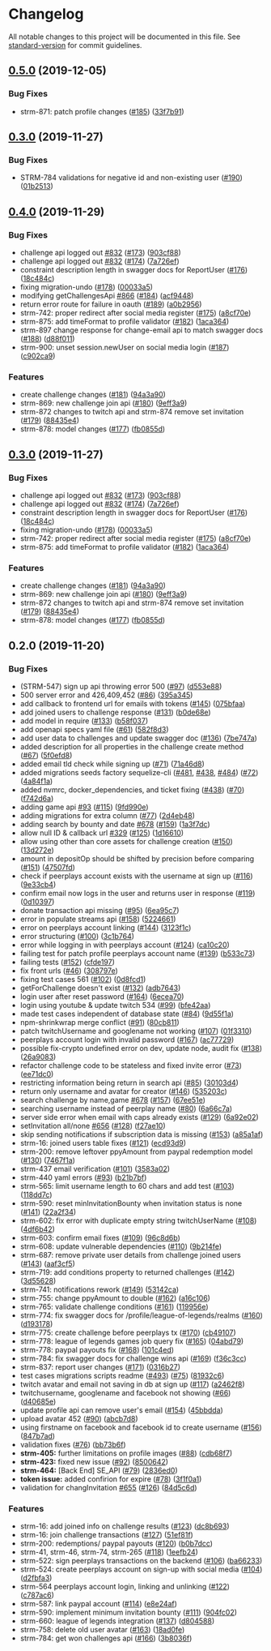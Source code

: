 # Changelog

All notable changes to this project will be documented in this file. See [standard-version](https://github.com/conventional-changelog/standard-version) for commit guidelines.

## [0.5.0](https://github.com/PBSA/StreamersEdge/compare/v0.4.0...v0.5.0) (2019-12-05)


### Bug Fixes

* strm-871: patch profile changes ([#185](https://github.com/PBSA/StreamersEdge/issues/185)) ([33f7b91](https://github.com/PBSA/StreamersEdge/commit/33f7b91))



## [0.3.0](https://github.com/PBSA/StreamersEdge/compare/v0.2.0...v0.3.0) (2019-11-27)


### Bug Fixes

* STRM-784 validations for negative id and non-existing user ([#190](https://github.com/PBSA/StreamersEdge/issues/190)) ([01b2513](https://github.com/PBSA/StreamersEdge/commit/01b2513))



## [0.4.0](https://github.com/PBSA/StreamersEdge/compare/v0.2.0...v0.4.0) (2019-11-29)


### Bug Fixes

* challenge api logged out [#832](https://github.com/PBSA/StreamersEdge/issues/832) ([#173](https://github.com/PBSA/StreamersEdge/issues/173)) ([903cf88](https://github.com/PBSA/StreamersEdge/commit/903cf88))
* challenge api logged out [#832](https://github.com/PBSA/StreamersEdge/issues/832) ([#174](https://github.com/PBSA/StreamersEdge/issues/174)) ([7a726ef](https://github.com/PBSA/StreamersEdge/commit/7a726ef))
* constraint description length in swagger docs for ReportUser ([#176](https://github.com/PBSA/StreamersEdge/issues/176)) ([18c484c](https://github.com/PBSA/StreamersEdge/commit/18c484c))
* fixing migration-undo ([#178](https://github.com/PBSA/StreamersEdge/issues/178)) ([00033a5](https://github.com/PBSA/StreamersEdge/commit/00033a5))
* modifying getChallengesApi [#866](https://github.com/PBSA/StreamersEdge/issues/866) ([#184](https://github.com/PBSA/StreamersEdge/issues/184)) ([acf9448](https://github.com/PBSA/StreamersEdge/commit/acf9448))
* return error route for failure in oauth ([#189](https://github.com/PBSA/StreamersEdge/issues/189)) ([a0b2956](https://github.com/PBSA/StreamersEdge/commit/a0b2956))
* strm-742: proper redirect after social media register ([#175](https://github.com/PBSA/StreamersEdge/issues/175)) ([a8cf70e](https://github.com/PBSA/StreamersEdge/commit/a8cf70e))
* strm-875: add timeFormat to profile validator ([#182](https://github.com/PBSA/StreamersEdge/issues/182)) ([1aca364](https://github.com/PBSA/StreamersEdge/commit/1aca364))
* strm-897 change response for change-email api to match swagger docs ([#188](https://github.com/PBSA/StreamersEdge/issues/188)) ([d88f011](https://github.com/PBSA/StreamersEdge/commit/d88f011))
* strm-900: unset session.newUser on social media login ([#187](https://github.com/PBSA/StreamersEdge/issues/187)) ([c902ca9](https://github.com/PBSA/StreamersEdge/commit/c902ca9))


### Features

* create challenge changes ([#181](https://github.com/PBSA/StreamersEdge/issues/181)) ([94a3a90](https://github.com/PBSA/StreamersEdge/commit/94a3a90))
* strm-869: new challenge join api ([#180](https://github.com/PBSA/StreamersEdge/issues/180)) ([9eff3a9](https://github.com/PBSA/StreamersEdge/commit/9eff3a9))
* strm-872  changes to twitch api and strm-874 remove set invitation ([#179](https://github.com/PBSA/StreamersEdge/issues/179)) ([88435e4](https://github.com/PBSA/StreamersEdge/commit/88435e4))
* strm-878: model changes ([#177](https://github.com/PBSA/StreamersEdge/issues/177)) ([fb0855d](https://github.com/PBSA/StreamersEdge/commit/fb0855d))



## [0.3.0](https://github.com/PBSA/StreamersEdge/compare/v0.2.0...v0.3.0) (2019-11-27)


### Bug Fixes

* challenge api logged out [#832](https://github.com/PBSA/StreamersEdge/issues/832) ([#173](https://github.com/PBSA/StreamersEdge/issues/173)) ([903cf88](https://github.com/PBSA/StreamersEdge/commit/903cf88))
* challenge api logged out [#832](https://github.com/PBSA/StreamersEdge/issues/832) ([#174](https://github.com/PBSA/StreamersEdge/issues/174)) ([7a726ef](https://github.com/PBSA/StreamersEdge/commit/7a726ef))
* constraint description length in swagger docs for ReportUser ([#176](https://github.com/PBSA/StreamersEdge/issues/176)) ([18c484c](https://github.com/PBSA/StreamersEdge/commit/18c484c))
* fixing migration-undo ([#178](https://github.com/PBSA/StreamersEdge/issues/178)) ([00033a5](https://github.com/PBSA/StreamersEdge/commit/00033a5))
* strm-742: proper redirect after social media register ([#175](https://github.com/PBSA/StreamersEdge/issues/175)) ([a8cf70e](https://github.com/PBSA/StreamersEdge/commit/a8cf70e))
* strm-875: add timeFormat to profile validator ([#182](https://github.com/PBSA/StreamersEdge/issues/182)) ([1aca364](https://github.com/PBSA/StreamersEdge/commit/1aca364))


### Features

* create challenge changes ([#181](https://github.com/PBSA/StreamersEdge/issues/181)) ([94a3a90](https://github.com/PBSA/StreamersEdge/commit/94a3a90))
* strm-869: new challenge join api ([#180](https://github.com/PBSA/StreamersEdge/issues/180)) ([9eff3a9](https://github.com/PBSA/StreamersEdge/commit/9eff3a9))
* strm-872  changes to twitch api and strm-874 remove set invitation ([#179](https://github.com/PBSA/StreamersEdge/issues/179)) ([88435e4](https://github.com/PBSA/StreamersEdge/commit/88435e4))
* strm-878: model changes ([#177](https://github.com/PBSA/StreamersEdge/issues/177)) ([fb0855d](https://github.com/PBSA/StreamersEdge/commit/fb0855d))



## 0.2.0 (2019-11-20)


### Bug Fixes

* (STRM-547) sign up api throwing error 500 ([#97](https://github.com/PBSA/StreamersEdge/issues/97)) ([d553e88](https://github.com/PBSA/StreamersEdge/commit/d553e88))
* 500 server error and  426,409,452 ([#86](https://github.com/PBSA/StreamersEdge/issues/86)) ([395a345](https://github.com/PBSA/StreamersEdge/commit/395a345))
* add callback to frontend url for emails with tokens ([#145](https://github.com/PBSA/StreamersEdge/issues/145)) ([075bfaa](https://github.com/PBSA/StreamersEdge/commit/075bfaa))
* add joined users to challenge response ([#131](https://github.com/PBSA/StreamersEdge/issues/131)) ([b0de68e](https://github.com/PBSA/StreamersEdge/commit/b0de68e))
* add model in require ([#133](https://github.com/PBSA/StreamersEdge/issues/133)) ([b58f037](https://github.com/PBSA/StreamersEdge/commit/b58f037))
* add openapi specs yaml file ([#61](https://github.com/PBSA/StreamersEdge/issues/61)) ([582f8d3](https://github.com/PBSA/StreamersEdge/commit/582f8d3))
* add user data to challenges and update swagger doc ([#136](https://github.com/PBSA/StreamersEdge/issues/136)) ([7be747a](https://github.com/PBSA/StreamersEdge/commit/7be747a))
* added description for all properties in the challenge create method ([#67](https://github.com/PBSA/StreamersEdge/issues/67)) ([5f0efd8](https://github.com/PBSA/StreamersEdge/commit/5f0efd8))
* added email tld check while signing up ([#71](https://github.com/PBSA/StreamersEdge/issues/71)) ([71a46d8](https://github.com/PBSA/StreamersEdge/commit/71a46d8))
* added migrations seeds factory sequelize-cli ([#481](https://github.com/PBSA/StreamersEdge/issues/481), [#438](https://github.com/PBSA/StreamersEdge/issues/438), [#484](https://github.com/PBSA/StreamersEdge/issues/484)) ([#72](https://github.com/PBSA/StreamersEdge/issues/72)) ([4a84f1a](https://github.com/PBSA/StreamersEdge/commit/4a84f1a))
* added nvmrc, docker_dependencies, and ticket fixing ([#438](https://github.com/PBSA/StreamersEdge/issues/438)) ([#70](https://github.com/PBSA/StreamersEdge/issues/70)) ([f742d6a](https://github.com/PBSA/StreamersEdge/commit/f742d6a))
* adding game api [#93](https://github.com/PBSA/StreamersEdge/issues/93) ([#115](https://github.com/PBSA/StreamersEdge/issues/115)) ([9fd990e](https://github.com/PBSA/StreamersEdge/commit/9fd990e))
* adding migrations for extra column ([#77](https://github.com/PBSA/StreamersEdge/issues/77)) ([2d4eb48](https://github.com/PBSA/StreamersEdge/commit/2d4eb48))
* adding search by bounty and date [#678](https://github.com/PBSA/StreamersEdge/issues/678) ([#159](https://github.com/PBSA/StreamersEdge/issues/159)) ([1a3f7dc](https://github.com/PBSA/StreamersEdge/commit/1a3f7dc))
* allow null ID & callback url [#329](https://github.com/PBSA/StreamersEdge/issues/329) ([#125](https://github.com/PBSA/StreamersEdge/issues/125)) ([1d16610](https://github.com/PBSA/StreamersEdge/commit/1d16610))
* allow using other than core assets for challenge creation ([#150](https://github.com/PBSA/StreamersEdge/issues/150)) ([13d272e](https://github.com/PBSA/StreamersEdge/commit/13d272e))
* amount in depositOp should be shifted by precision before comparing ([#151](https://github.com/PBSA/StreamersEdge/issues/151)) ([47507fd](https://github.com/PBSA/StreamersEdge/commit/47507fd))
* check if peerplays account exists with the username at sign up ([#116](https://github.com/PBSA/StreamersEdge/issues/116)) ([9e33cb4](https://github.com/PBSA/StreamersEdge/commit/9e33cb4))
* confirm email now logs in the user and returns user in response ([#119](https://github.com/PBSA/StreamersEdge/issues/119)) ([0d10397](https://github.com/PBSA/StreamersEdge/commit/0d10397))
* donate transaction api missing ([#95](https://github.com/PBSA/StreamersEdge/issues/95)) ([6ea95c7](https://github.com/PBSA/StreamersEdge/commit/6ea95c7))
* error in populate streams api ([#158](https://github.com/PBSA/StreamersEdge/issues/158)) ([5224661](https://github.com/PBSA/StreamersEdge/commit/5224661))
* error on peerplays account linking ([#144](https://github.com/PBSA/StreamersEdge/issues/144)) ([3123f1c](https://github.com/PBSA/StreamersEdge/commit/3123f1c))
* error structuring ([#100](https://github.com/PBSA/StreamersEdge/issues/100)) ([3c1b764](https://github.com/PBSA/StreamersEdge/commit/3c1b764))
* error while logging in with peerplays account ([#124](https://github.com/PBSA/StreamersEdge/issues/124)) ([ca10c20](https://github.com/PBSA/StreamersEdge/commit/ca10c20))
* failing test for patch profile peerplays account name ([#139](https://github.com/PBSA/StreamersEdge/issues/139)) ([b533c73](https://github.com/PBSA/StreamersEdge/commit/b533c73))
* failing tests ([#152](https://github.com/PBSA/StreamersEdge/issues/152)) ([cfde197](https://github.com/PBSA/StreamersEdge/commit/cfde197))
* fix front urls ([#46](https://github.com/PBSA/StreamersEdge/issues/46)) ([308797e](https://github.com/PBSA/StreamersEdge/commit/308797e))
* fixing test cases 561 ([#102](https://github.com/PBSA/StreamersEdge/issues/102)) ([0d8fcd1](https://github.com/PBSA/StreamersEdge/commit/0d8fcd1))
* getForChallenge doesn't exist ([#132](https://github.com/PBSA/StreamersEdge/issues/132)) ([adb7643](https://github.com/PBSA/StreamersEdge/commit/adb7643))
* login user after reset password ([#164](https://github.com/PBSA/StreamersEdge/issues/164)) ([6ecea70](https://github.com/PBSA/StreamersEdge/commit/6ecea70))
* login using youtube & update twitch 534 ([#99](https://github.com/PBSA/StreamersEdge/issues/99)) ([bfe42aa](https://github.com/PBSA/StreamersEdge/commit/bfe42aa))
* made test cases independent of database state ([#84](https://github.com/PBSA/StreamersEdge/issues/84)) ([9d55f1a](https://github.com/PBSA/StreamersEdge/commit/9d55f1a))
* npm-shrinkwrap merge conflict ([#91](https://github.com/PBSA/StreamersEdge/issues/91)) ([80cb811](https://github.com/PBSA/StreamersEdge/commit/80cb811))
* patch twitchUsername and googlename not working ([#107](https://github.com/PBSA/StreamersEdge/issues/107)) ([01f3310](https://github.com/PBSA/StreamersEdge/commit/01f3310))
* peerplays account login with invalid password ([#167](https://github.com/PBSA/StreamersEdge/issues/167)) ([ac77729](https://github.com/PBSA/StreamersEdge/commit/ac77729))
* possible fix-crypto undefined error on dev, update node, audit fix ([#138](https://github.com/PBSA/StreamersEdge/issues/138)) ([26a9083](https://github.com/PBSA/StreamersEdge/commit/26a9083))
* refactor challenge code to be stateless and fixed invite error ([#73](https://github.com/PBSA/StreamersEdge/issues/73)) ([ee71dc0](https://github.com/PBSA/StreamersEdge/commit/ee71dc0))
* restricting information being return in search api ([#85](https://github.com/PBSA/StreamersEdge/issues/85)) ([30103d4](https://github.com/PBSA/StreamersEdge/commit/30103d4))
* return only username and avatar for creator ([#146](https://github.com/PBSA/StreamersEdge/issues/146)) ([535203c](https://github.com/PBSA/StreamersEdge/commit/535203c))
* search challenge by name,game [#678](https://github.com/PBSA/StreamersEdge/issues/678) ([#157](https://github.com/PBSA/StreamersEdge/issues/157)) ([67ee51e](https://github.com/PBSA/StreamersEdge/commit/67ee51e))
* searching username instead of peerplay name ([#80](https://github.com/PBSA/StreamersEdge/issues/80)) ([6a66c7a](https://github.com/PBSA/StreamersEdge/commit/6a66c7a))
* server side error when email with caps already exists ([#129](https://github.com/PBSA/StreamersEdge/issues/129)) ([6a92e02](https://github.com/PBSA/StreamersEdge/commit/6a92e02))
* setInvitation all/none [#656](https://github.com/PBSA/StreamersEdge/issues/656) ([#128](https://github.com/PBSA/StreamersEdge/issues/128)) ([f27ae10](https://github.com/PBSA/StreamersEdge/commit/f27ae10))
* skip sending notifications if subscription data is missing ([#153](https://github.com/PBSA/StreamersEdge/issues/153)) ([a85a1af](https://github.com/PBSA/StreamersEdge/commit/a85a1af))
* strm-16: joined users table fixes ([#121](https://github.com/PBSA/StreamersEdge/issues/121)) ([ecd93d9](https://github.com/PBSA/StreamersEdge/commit/ecd93d9))
* strm-200: remove leftover ppyAmount from paypal redemption model ([#130](https://github.com/PBSA/StreamersEdge/issues/130)) ([7467f1a](https://github.com/PBSA/StreamersEdge/commit/7467f1a))
* strm-437 email verification ([#101](https://github.com/PBSA/StreamersEdge/issues/101)) ([3583a02](https://github.com/PBSA/StreamersEdge/commit/3583a02))
* strm-440 yaml errors ([#93](https://github.com/PBSA/StreamersEdge/issues/93)) ([b21b7bf](https://github.com/PBSA/StreamersEdge/commit/b21b7bf))
* strm-565: limit username length to 60 chars and add test ([#103](https://github.com/PBSA/StreamersEdge/issues/103)) ([118dd7c](https://github.com/PBSA/StreamersEdge/commit/118dd7c))
* strm-590: reset minInvitationBounty when invitation status is none ([#141](https://github.com/PBSA/StreamersEdge/issues/141)) ([22a2f34](https://github.com/PBSA/StreamersEdge/commit/22a2f34))
* strm-602: fix error with duplicate empty string twitchUserName ([#108](https://github.com/PBSA/StreamersEdge/issues/108)) ([4df6b42](https://github.com/PBSA/StreamersEdge/commit/4df6b42))
* strm-603: confirm email fixes ([#109](https://github.com/PBSA/StreamersEdge/issues/109)) ([96c8d6b](https://github.com/PBSA/StreamersEdge/commit/96c8d6b))
* strm-608: update vulnerable dependencies ([#110](https://github.com/PBSA/StreamersEdge/issues/110)) ([9b214fe](https://github.com/PBSA/StreamersEdge/commit/9b214fe))
* strm-687: remove private user details from challenge joined users ([#143](https://github.com/PBSA/StreamersEdge/issues/143)) ([aaf3cf5](https://github.com/PBSA/StreamersEdge/commit/aaf3cf5))
* strm-719: add conditions property to returned challenges ([#142](https://github.com/PBSA/StreamersEdge/issues/142)) ([3d55628](https://github.com/PBSA/StreamersEdge/commit/3d55628))
* strm-741: notifications rework ([#149](https://github.com/PBSA/StreamersEdge/issues/149)) ([53142ca](https://github.com/PBSA/StreamersEdge/commit/53142ca))
* strm-755: change ppyAmount to double ([#162](https://github.com/PBSA/StreamersEdge/issues/162)) ([a16c106](https://github.com/PBSA/StreamersEdge/commit/a16c106))
* strm-765: validate challenge conditions ([#161](https://github.com/PBSA/StreamersEdge/issues/161)) ([119956e](https://github.com/PBSA/StreamersEdge/commit/119956e))
* strm-774: fix swagger docs for /profile/league-of-legends/realms ([#160](https://github.com/PBSA/StreamersEdge/issues/160)) ([d193178](https://github.com/PBSA/StreamersEdge/commit/d193178))
* strm-775: create challenge before peerplays tx ([#170](https://github.com/PBSA/StreamersEdge/issues/170)) ([cb49107](https://github.com/PBSA/StreamersEdge/commit/cb49107))
* strm-778: league of legends games job query fix ([#165](https://github.com/PBSA/StreamersEdge/issues/165)) ([04abd79](https://github.com/PBSA/StreamersEdge/commit/04abd79))
* strm-778: paypal payouts fix ([#168](https://github.com/PBSA/StreamersEdge/issues/168)) ([101c4ed](https://github.com/PBSA/StreamersEdge/commit/101c4ed))
* strm-784: fix swagger docs for challenge wins api ([#169](https://github.com/PBSA/StreamersEdge/issues/169)) ([f36c3cc](https://github.com/PBSA/StreamersEdge/commit/f36c3cc))
* strm-837: report user changes ([#171](https://github.com/PBSA/StreamersEdge/issues/171)) ([0316b27](https://github.com/PBSA/StreamersEdge/commit/0316b27))
* test cases migrations scripts readme ([#493](https://github.com/PBSA/StreamersEdge/issues/493)) ([#75](https://github.com/PBSA/StreamersEdge/issues/75)) ([81932c6](https://github.com/PBSA/StreamersEdge/commit/81932c6))
* twitch avatar and email not saving in db at sign up ([#117](https://github.com/PBSA/StreamersEdge/issues/117)) ([a2462f8](https://github.com/PBSA/StreamersEdge/commit/a2462f8))
* twitchusername, googlename and facebook not showing ([#66](https://github.com/PBSA/StreamersEdge/issues/66)) ([d40685e](https://github.com/PBSA/StreamersEdge/commit/d40685e))
* update profile api can remove user's email ([#154](https://github.com/PBSA/StreamersEdge/issues/154)) ([45bbdda](https://github.com/PBSA/StreamersEdge/commit/45bbdda))
* upload avatar 452 ([#90](https://github.com/PBSA/StreamersEdge/issues/90)) ([abcb7d8](https://github.com/PBSA/StreamersEdge/commit/abcb7d8))
* using firstname on facebook and facebook id to create username ([#156](https://github.com/PBSA/StreamersEdge/issues/156)) ([847b7ad](https://github.com/PBSA/StreamersEdge/commit/847b7ad))
* validation fixes ([#76](https://github.com/PBSA/StreamersEdge/issues/76)) ([bb73b6f](https://github.com/PBSA/StreamersEdge/commit/bb73b6f))
* **strm-405:** further limitations on profile images ([#88](https://github.com/PBSA/StreamersEdge/issues/88)) ([cdb68f7](https://github.com/PBSA/StreamersEdge/commit/cdb68f7))
* **strm-423:** fixed new issue ([#92](https://github.com/PBSA/StreamersEdge/issues/92)) ([8500642](https://github.com/PBSA/StreamersEdge/commit/8500642))
* **strm-464:** [Back End] SE_API ([#79](https://github.com/PBSA/StreamersEdge/issues/79)) ([2836ed0](https://github.com/PBSA/StreamersEdge/commit/2836ed0))
* **token issue:** added confirion for expire ([#78](https://github.com/PBSA/StreamersEdge/issues/78)) ([3f1f0a1](https://github.com/PBSA/StreamersEdge/commit/3f1f0a1))
* validation for changInvitation [#655](https://github.com/PBSA/StreamersEdge/issues/655) ([#126](https://github.com/PBSA/StreamersEdge/issues/126)) ([84d5c6d](https://github.com/PBSA/StreamersEdge/commit/84d5c6d))


### Features

* strm-16: add joined info on challenge results ([#123](https://github.com/PBSA/StreamersEdge/issues/123)) ([dc8b693](https://github.com/PBSA/StreamersEdge/commit/dc8b693))
* strm-16: join challenge transactions ([#127](https://github.com/PBSA/StreamersEdge/issues/127)) ([51ef81f](https://github.com/PBSA/StreamersEdge/commit/51ef81f))
* strm-200: redemptions/ paypal payouts ([#120](https://github.com/PBSA/StreamersEdge/issues/120)) ([b0b7dcc](https://github.com/PBSA/StreamersEdge/commit/b0b7dcc))
* strm-41, strm-46, strm-74, strm-265 ([#118](https://github.com/PBSA/StreamersEdge/issues/118)) ([1eefb24](https://github.com/PBSA/StreamersEdge/commit/1eefb24))
* strm-522: sign peerplays transactions on the backend ([#106](https://github.com/PBSA/StreamersEdge/issues/106)) ([ba66233](https://github.com/PBSA/StreamersEdge/commit/ba66233))
* strm-524: create peerplays account on sign-up with social media ([#104](https://github.com/PBSA/StreamersEdge/issues/104)) ([d2fbfa3](https://github.com/PBSA/StreamersEdge/commit/d2fbfa3))
* strm-564 peerplays account login, linking and unlinking ([#122](https://github.com/PBSA/StreamersEdge/issues/122)) ([c787ac6](https://github.com/PBSA/StreamersEdge/commit/c787ac6))
* strm-587: link paypal account ([#114](https://github.com/PBSA/StreamersEdge/issues/114)) ([e8e24af](https://github.com/PBSA/StreamersEdge/commit/e8e24af))
* strm-590: implement minimum invitation bounty ([#111](https://github.com/PBSA/StreamersEdge/issues/111)) ([904fc02](https://github.com/PBSA/StreamersEdge/commit/904fc02))
* strm-660: league of legends integration ([#137](https://github.com/PBSA/StreamersEdge/issues/137)) ([d804588](https://github.com/PBSA/StreamersEdge/commit/d804588))
* strm-758: delete old user avatar ([#163](https://github.com/PBSA/StreamersEdge/issues/163)) ([18ad0fe](https://github.com/PBSA/StreamersEdge/commit/18ad0fe))
* strm-784: get won challenges api ([#166](https://github.com/PBSA/StreamersEdge/issues/166)) ([3b8036f](https://github.com/PBSA/StreamersEdge/commit/3b8036f))
